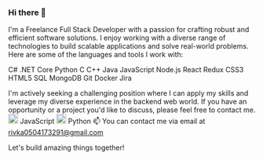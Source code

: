 ### Hi there 👋

I'm a Freelance Full Stack Developer with a passion for crafting robust and efficient software solutions. I enjoy working with a diverse range of technologies to build scalable applications and solve real-world problems. Here are some of the languages and tools I work with:

C# .NET Core Python C C++ Java JavaScript Node.js React Redux CSS3 HTML5 SQL MongoDB Git Docker Jira

I'm actively seeking a challenging position where I can apply my skills and leverage my diverse experience in the backend web world. If you have an opportunity or a project you'd like to discuss, please feel free to contact me.
<img src="icons/javascript.svg" alt="JavaScript" width="20" height="20"/> JavaScript
<img src="icons/python.svg" alt="Python" width="20" height="20"/> Python
📫 You can contact me via email at rivka0504173291@gmail.com

Let's build amazing things together!
